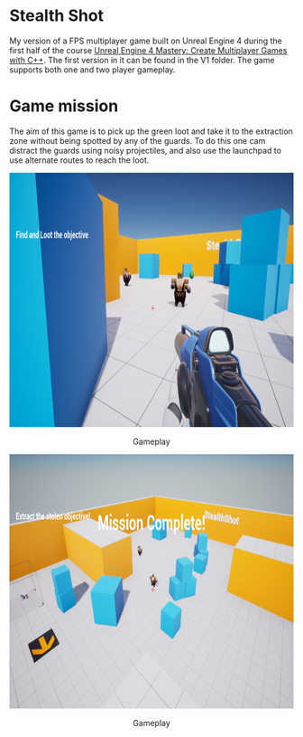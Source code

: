 # Stealth Shot
My version of a FPS multiplayer game built on Unreal Engine 4 during the first half of the course [Unreal Engine 4 Mastery: Create Multiplayer Games with C++](https://www.udemy.com/course/unrealengine-cpp/).
The first version in it can be found in the V1 folder. The game supports both one and two player gameplay.

# Game mission
The aim of this game is to pick up the green loot and take it to the extraction zone without being spotted by any of the guards. To do this one cam distract the guards using noisy projectiles, and also use the launchpad to use alternate routes to reach the loot.

<p align="center">
<img width="800" height="450" src="https://github.com/priyanka1706/Stealth-Shot/blob/master/V1/GamePlay.png"> </p>
<p align="center"> Gameplay </p>

<p align="center">
<img width="800" height="450" src="https://github.com/priyanka1706/Stealth-Shot/blob/master/V1/MissionComplete.png"> </p>
<p align="center"> Gameplay </p>
